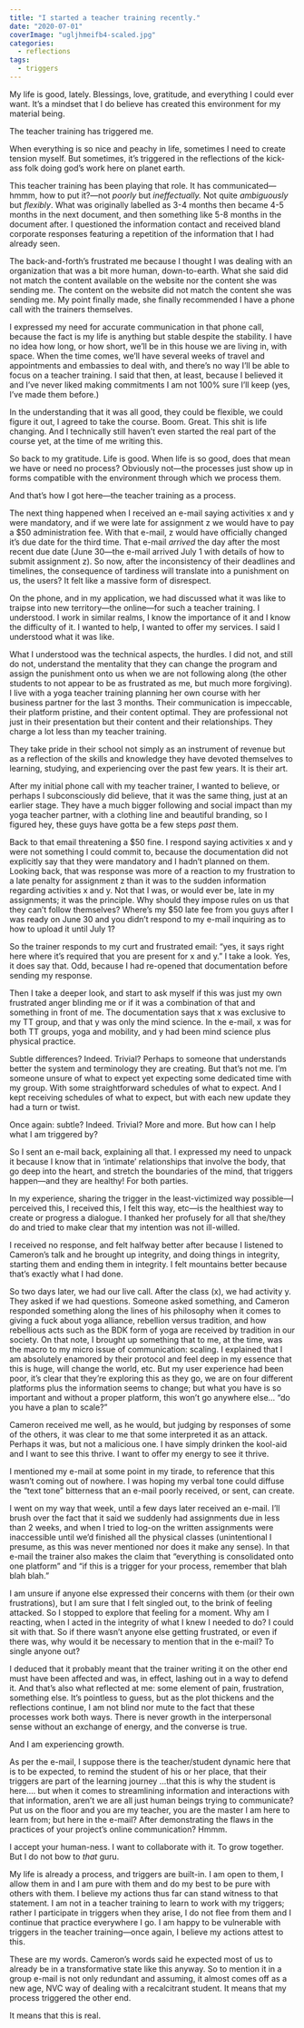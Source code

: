 ```yaml
---
title: "I started a teacher training recently."
date: "2020-07-01"
coverImage: "ugljhmeifb4-scaled.jpg"
categories:
  - reflections
tags:
  - triggers
---
```


My life is good, lately. Blessings, love, gratitude, and everything I could ever want. It’s a mindset that I do believe has created this environment for my material being.

The teacher training has triggered me.

When everything is so nice and peachy in life, sometimes I need to create tension myself. But sometimes, it’s triggered in the reflections of the kick-ass folk doing god’s work here on planet earth.

This teacher training has been playing that role. It has communicated—hmmm, how to put it?—not _poorly_ but _ineffectually._ Not quite _ambiguously_ but _flexibly_. What was originally labelled as 3-4 months then became 4-5 months in the next document, and then something like 5-8 months in the document after. I questioned the information contact and received bland corporate responses featuring a repetition of the information that I had already seen. 

The back-and-forth’s frustrated me because I thought I was dealing with an organization that was a bit more human, down-to-earth. What she said did not match the content available on the website nor the content she was sending me. The content on the website did not match the content she was sending me. My point finally made, she finally recommended I have a phone call with the trainers themselves.

I expressed my need for accurate communication in that phone call, because the fact is my life is anything but stable despite the stability. I have no idea how long, or how short, we’ll be in this house we are living in, with space. When the time comes, we’ll have several weeks of travel and appointments and embassies to deal with, and there’s no way I’ll be able to focus on a teacher training. I said that then, at least, because I believed it and I’ve never liked making commitments I am not 100% sure I’ll keep (yes, I’ve made them before.)

In the understanding that it was all good, they could be flexible, we could figure it out, I agreed to take the course. Boom. Great. This shit is life changing. And I technically still haven’t even started the real part of the course yet, at the time of me writing this.

So back to my gratitude. Life is good. When life is so good, does that mean we have or need no process? Obviously not—the processes just show up in forms compatible with the environment through which we process them.

And that’s how I got here—the teacher training as a process. 

The next thing happened when I received an e-mail saying activities x and y were mandatory, and if we were late for assignment z we would have to pay a $50 administration fee. With that e-mail, z would have officially changed it’s due date for the third time. That e-mail _arrived_ the day after the most recent due date (June 30—the e-mail arrived July 1 with details of how to submit assignment z). So now, after the inconsistency of their deadlines and timelines, the consequence of tardiness will translate into a punishment on us, the users? It felt like a massive form of disrespect.

On the phone, and in my application, we had discussed what it was like to traipse into new territory—the online—for such a teacher training. I understood. I work in similar realms, I know the importance of it and I know the difficulty of it. I wanted to help, I wanted to offer my services. I said I understood what it was like.

What I understood was the technical aspects, the hurdles. I did not, and still do not, understand the mentality that they can change the program and assign the punishment onto us when we are not following along (the other students to not appear to be as frustrated as me, but much more forgiving). I live with a yoga teacher training planning her own course with her business partner for the last 3 months. Their communication is impeccable, their platform pristine, and their content optimal. They are professional not just in their presentation but their content and their relationships. They charge a lot less than my teacher training.

They take pride in their school not simply as an instrument of revenue but as a reflection of the skills and knowledge they have devoted themselves to learning, studying, and experiencing over the past few years. It is their art.

After my initial phone call with my teacher trainer, I wanted to believe, or perhaps I subconsciously did believe, that it was the same thing, just at an earlier stage. They have a much bigger following and social impact than my yoga teacher partner, with a clothing line and beautiful branding, so I figured hey, these guys have gotta be a few steps _past_ them.

Back to that email threatening a $50 fine. I respond saying activities x and y were not something I could commit to, because the documentation did not explicitly say that they were mandatory and I hadn’t planned on them. Looking back, that was response was more of a reaction to my frustration to a late penalty for assignment z than it was to the sudden information regarding activities x and y. Not that I was, or would ever be, late in my assignments; it was the principle. Why should they impose rules on us that they can’t follow themselves? Where’s my $50 late fee from you guys after I was ready on June 30 and you didn’t respond to my e-mail inquiring as to how to upload it until July 1?

So the trainer responds to my curt and frustrated email: “yes, it says right here where it’s required that you are present for x and y.” I take a look. Yes, it does say that. Odd, because I had re-opened that documentation before sending my response. 

Then I take a deeper look, and start to ask myself if this was just my own frustrated anger blinding me or if it was a combination of that and something in front of me. The documentation says that x was exclusive to my TT group, and that y was only the mind science. In the e-mail, x was for both TT groups, yoga and mobility, and y had been mind science plus physical practice. 

Subtle differences? Indeed. Trivial? Perhaps to someone that understands better the system and terminology they are creating. But that’s not me. I’m someone unsure of what to expect yet expecting some dedicated time with my group. With some straightforward schedules of what to expect. And I kept receiving schedules of what to expect, but with each new update they had a turn or twist.

Once again: subtle? Indeed. Trivial? More and more. But how can I help what I am triggered by?

So I sent an e-mail back, explaining all that. I expressed my need to unpack it because I know that in ‘intimate’ relationships that involve the body, that go deep into the heart, and stretch the boundaries of the mind, that triggers happen—and they are healthy! For both parties.

In my experience, sharing the trigger in the least-victimized way possible—I perceived this, I received this, I felt this way, etc—is the healthiest way to create or progress a dialogue. I thanked her profusely for all that she/they do and tried to make clear that my intention was not ill-willed. 

I received no response, and felt halfway better after because I listened to Cameron’s talk and he brought up integrity, and doing things in integrity, starting them and ending them in integrity. I felt mountains better because that’s exactly what I had done.

So two days later, we had our live call. After the class (x), we had activity y. They asked if we had questions. Someone asked something, and Cameron responded something along the lines of his philosophy when it comes to giving a fuck about yoga alliance, rebellion versus tradition, and how rebellious acts such as the BDK form of yoga are received by tradition in our society. On that note, I brought up something that to me, at the time, was the macro to my micro issue of communication: scaling. I explained that I am absolutely enamored by their protocol and feel deep in my essence that this is huge, will change the world, etc. But my user experience had been poor, it’s clear that they’re exploring this as they go, we are on four different platforms plus the information seems to change; but what you have is so important and without a proper platform, this won’t go anywhere else… “do you have a plan to scale?”

Cameron received me well, as he would, but judging by responses of some of the others, it was clear to me that some interpreted it as an attack. Perhaps it was, but not a malicious one. I have simply drinken the kool-aid and I want to see this thrive. I want to offer my energy to see it thrive.

I mentioned my e-mail at some point in my tirade, to reference that this wasn’t coming out of nowhere. I was hoping my verbal tone could diffuse the “text tone” bitterness that an e-mail poorly received, or sent, can create.

I went on my way that week, until a few days later received an e-mail. I’ll brush over the fact that it said we suddenly had assignments due in less than 2 weeks, and when I tried to log-on the written assignments were inaccessible until we’d finished all the physical classes (unintentional I presume, as this was never mentioned nor does it make any sense). In that e-mail the trainer also makes the claim that “everything is consolidated onto one platform” and “if this is a trigger for your process, remember that blah blah blah.”

I am unsure if anyone else expressed their concerns with them (or their own frustrations), but I am sure that I felt singled out, to the brink of feeling attacked. So I stopped to explore that feeling for a moment. Why am I reacting, when I acted in the integrity of what I knew I needed to do? I could sit with that. So if there wasn’t anyone else getting frustrated, or even if there was, why would it be necessary to mention that in the e-mail? To single anyone out? 

I deduced that it probably meant that the trainer writing it on the other end must have been affected and was, in effect, lashing out in a way to defend it. And that’s also what reflected at me: some element of pain, frustration, something else. It’s pointless to guess, but as the plot thickens and the reflections continue, I am not blind nor mute to the fact that these processes work both ways. There is never growth in the interpersonal sense without an exchange of energy, and the converse is true. 

And I am experiencing growth.

As per the e-mail, I suppose there is the teacher/student dynamic here that is to be expected, to remind the student of his or her place, that their triggers are part of the learning journey …that this is why the student is here…. but when it comes to streamlining information and interactions with that information, aren’t we are all just human beings trying to communicate? Put us on the floor and you are my teacher, you are the master I am here to learn from; but here in the e-mail? After demonstrating the flaws in the practices of your project’s online communication? Hmmm.

I accept your human-ness. I want to collaborate with it. To grow together. But I do not bow to _that_ guru.

My life is already a process, and triggers are built-in. I am open to them, I allow them in and I am pure with them and do my best to be pure with others with them. I believe my actions thus far can stand witness to that statement. I am not in a teacher training to learn to work with my triggers; rather I participate in triggers when they arise, I do not flee from them and I continue that practice everywhere I go. I am happy to be vulnerable with triggers in the teacher training—once again, I believe my actions attest to this.

These are my words. Cameron’s words said he expected most of us to already be in a transformative state like this anyway. So to mention it in a group e-mail is not only redundant and assuming, it almost comes off as a new age, NVC way of dealing with a recalcitrant student. It means that my process triggered the other end. 

It means that this is real.
